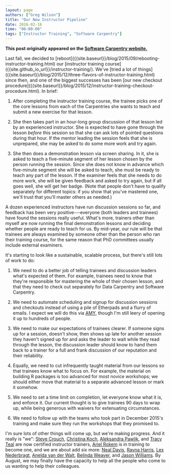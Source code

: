 ```yaml
---
layout: page
authors: ["Greg Wilson"]
title: "Our New Instructor Pipeline"
date: 2016-02-16
time: "06:00:00"
tags: ["Instructor Training", "Software Carpentry"]
---
```


<p><b>This post originally appeared on the <a href="https://software-carpentry.org/">Software Carpentry website.</a></b></p>
Last fall,
we decided to [reboot]({{site.baseurl}}/blog/2015/09/rebooting-instructor-training.html)
our [instructor training course]({{site.github_io_url}}/instructor-training/).
We've [tried a lot of things]({{site.baseurl}}/blog/2015/12/three-flavors-of-instructor-training.html) since then,
and one of the biggest successes has been
[our new checkout procedure]({{site.baseurl}}/blog/2015/12/instructor-training-checkout-procedure.html).
In brief:

1.  After completing the instructor training course,
    the trainee picks one of the core lessons from each of the Carpentries she wants to teach
    and submit a new exercise for that lesson.

2.  She then takes part in an hour-long group discussion of that lesson
    led by an experienced instructor.
    She is expected to have gone through the lesson *before* this session
    so that she can ask lots of pointed questions during that hour.
    If the mentor leading the session feels that she is unprepared,
    she may be asked to do some more work and try again.

3.  She then does a demonstration lesson via screen sharing.
    In it,
    she is asked to teach a five-minute segment of her lesson
    chosen by the person running the session.
    Since she does not know in advance which five-minute segment she will be asked to teach,
    she must be ready to teach any part of the lesson.
    If the examiner feels that she needs to do more work,
    she will be given feedback and asked to try again,
    but if all goes well,
    she will get her badge.
    (Note that people don't have to qualify separately for different topics:
    if you show that you've mastered one,
    we'll trust that you'll master others as needed.)

A dozen experienced instructors have run discussion sessions so far,
and feedback has been very positive---everyone (both leaders and trainees)
have found the sessions really useful.
What's more,
trainers other than myself are now running the final demonstration lessons
and deciding whether people are ready to teach for us.
By mid-year,
our rule will be that trainees are always examined by someone other than
the person who ran their training course,
for the same reason that PhD committees usually include external examiners.

It's starting to look like a sustainable, scalable process,
but there's still lots of work to do:

1.  We need to do a better job of telling trainees and discussion leaders
    what's expected of them.
    For example,
    trainees need to know that they're responsible for mastering
    the whole of their chosen lesson,
    and that they need to check out separately for Data Carpentry and Software Carpentry.

2.  We need to automate scheduling and signup for discussion sessions and checkouts
    instead of using a pile of Etherpads and a flurry of emails.
    I expect we will do this via [AMY]({{site.github_url}}/amy/),
    though I'm still leery of opening it up to hundreds of people.

3.  We need to make our expectations of trainees clearer.
    If someone signs up for a session,
    doesn't show,
    then shows up late for another session they haven't signed up for
    and asks the leader to wait while they read through the lesson,
    the discussion leader should know to hand them back to a trainer
    for a full and frank discussion of our reputation and their reliability.

4.  Equally,
    we need to cut infrequently taught material from our lessons
    so that trainees know what to focus on.
    For example,
    the material on building R packages is too advanced for most novice workshops;
    we should either move that material to a separate advanced lesson
    or mark it somehow.

5.  We need to set a time limit on completion,
    let everyone know what it is,
    and enforce it.
    Our current thought is to give trainees 90 days to wrap up,
    while being generous with waivers for extenuating circumstances.

6.  We need to follow up with the teams who took part in December 2015's training
    and make sure they run the workshops that they promised to.

I'm sure lots of other things will come up,
but we're making progress.
And it really is "we":
[Steve Crouch]({{site.baseurl}}/team/#crouch_s),
[Christina Koch]({{site.baseurl}}/team/#koch_christina),
[Aleksandra Pawlik]({{site.baseurl}}/team/#pawlik_a),
and [Tracy Teal]({{site.baseurl}}/team/#teal_t)
are now certified instructor trainers,
[Ariel Rokem]({{site.baseurl}}/team/#rokem_a) is in training to become one,
and we are about add six more:
[Neal Davis]({{site.baseurl}}/team/#davis_neal),
[Rayna Harris]({{site.baseurl}}/team/#harris_rayna),
[Lex Nederbragt]({{site.baseurl}}/team/#nederbragt_l),
[Anelda van der Walt]({{site.baseurl}}/team/#van-der-walt_anelda),
[Belinda Weaver]({{site.baseurl}}/team/#weaver_belinda),
and [Jason Williams]({{site.baseurl}}/team/#williams_jason).
By August,
we may finally have the capacity
to help all the people who come to us
wanting to help their colleagues.
